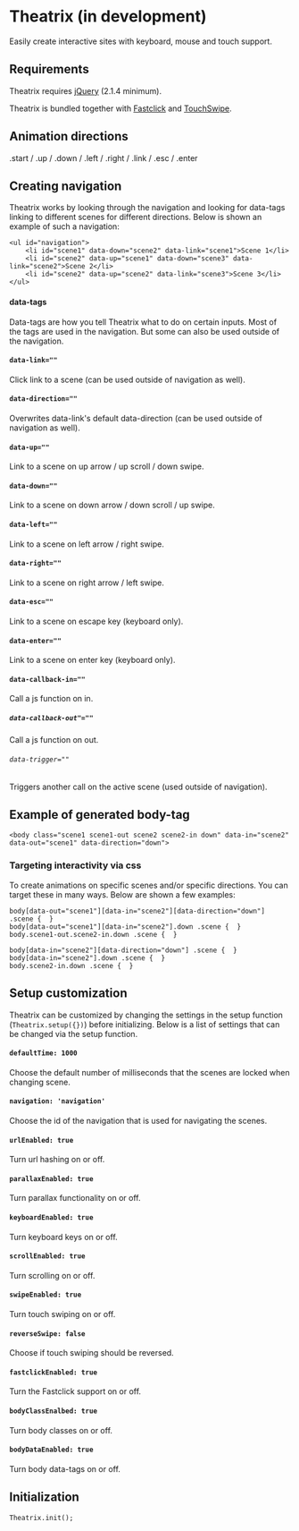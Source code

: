 # Theatrix (in development)
Easily create interactive sites with keyboard, mouse and touch support.


## Requirements
Theatrix requires [jQuery](https://jquery.com/) (2.1.4 minimum).

Theatrix is bundled together with [Fastclick](https://github.com/ftlabs/fastclick) and [TouchSwipe](https://github.com/mattbryson/TouchSwipe-Jquery-Plugin).


## Animation directions
.start / .up / .down / .left / .right / .link / .esc / .enter


## Creating navigation
Theatrix works by looking through the navigation and looking for data-tags linking to different scenes for different directions. Below is shown an example of such a navigation:
```
<ul id="navigation">
	<li id="scene1" data-down="scene2" data-link="scene1">Scene 1</li>
	<li id="scene2" data-up="scene1" data-down="scene3" data-link="scene2">Scene 2</li>
	<li id="scene2" data-up="scene2" data-link="scene3">Scene 3</li>
</ul>
```

#### data-tags
Data-tags are how you tell Theatrix what to do on certain inputs. Most of the tags are used in the navigation. But some can also be used outside of the navigation.

#### `data-link=""`
Click link to a scene (can be used outside of navigation as well).

#### `data-direction=""`
Overwrites data-link's default data-direction (can be used outside of navigation as well).

#### `data-up=""`
Link to a scene on up arrow / up scroll / down swipe.

#### `data-down=""`
Link to a scene on down arrow / down scroll / up swipe.

#### `data-left=""`
Link to a scene on left arrow / right swipe.

#### `data-right=""`
Link to a scene on right arrow / left swipe.

#### `data-esc=""`
Link to a scene on escape key (keyboard only).

#### `data-enter=""`
Link to a scene on enter key (keyboard only).

#### `data-callback-in=""`
Call a js function on in.

##### `data-callback-out"=""`
Call a js function on out.

###### `data-trigger=""`
Triggers another call on the active scene (used outside of navigation).


## Example of generated body-tag
```
<body class="scene1 scene1-out scene2 scene2-in down" data-in="scene2" data-out="scene1" data-direction="down">
```  

### Targeting interactivity via css
To create animations on specific scenes and/or specific directions. You can target these in many ways. Below are shown a few examples:
```
body[data-out="scene1"][data-in="scene2"][data-direction="down"] .scene {  }
body[data-out="scene1"][data-in="scene2"].down .scene {  }
body.scene1-out.scene2-in.down .scene {  }
```
```
body[data-in="scene2"][data-direction="down"] .scene {  }
body[data-in="scene2"].down .scene {  }
body.scene2-in.down .scene {  }
```


## Setup customization
Theatrix can be customized by changing the settings in the setup function (`Theatrix.setup({})`) before initializing.
Below is a list of settings that can be changed via the setup function.

#### `defaultTime: 1000`
Choose the default number of milliseconds that the scenes are locked when changing scene.

#### `navigation: 'navigation'`
Choose the id of the navigation that is used for navigating the scenes.

#### `urlEnabled: true`
Turn url hashing on or off.

#### `parallaxEnabled: true`
Turn parallax functionality on or off.

#### `keyboardEnabled: true`
Turn keyboard keys on or off.

#### `scrollEnabled: true`
Turn scrolling on or off.

#### `swipeEnabled: true`
Turn touch swiping on or off.

#### `reverseSwipe: false`
Choose if touch swiping should be reversed.

#### `fastclickEnabled: true`
Turn the Fastclick support on or off.

#### `bodyClassEnalbed: true`
Turn body classes on or off.

#### `bodyDataEnabled: true`
Turn body data-tags on or off.

## Initialization
```
Theatrix.init();
```